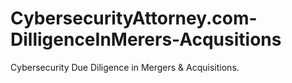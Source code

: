 # CybersecurityAttorney.com-DilligenceInMerers-Acqusitions
Cybersecurity Due Diligence in Mergers &amp; Acquisitions.
